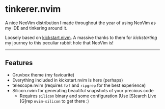 # tinkerer.nvim

A nice NeoVim distribution I made throughout the year of using NeoVim as my IDE and tinkering around it.

Loosely based on [kickstart.nivm](https://github.com/nvim-lua/kickstart.nvim). A massive thanks to them for *kickstarting* my journey to this peculiar rabbit hole that NeoVim is!

---
## Features

* Gruvbox theme (my faviourite)
* Everything included in kickstart.nvim is here (perhaps)
* telescope.nvim (requires `fzf` and `ripgrep` for the best experience)
* Silicon.nvim for generating beautiful snapshots of your precious code 
    * Requires `silicon` binary and some configuration (Use \[S\]earch Live \[G\]rep `nvim-silicon` to get there :)
